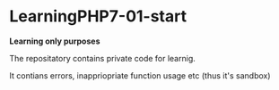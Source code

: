 # LearningPHP7-01-start

**Learning only purposes**

The repositatory contains private code for learnig. 

It contians errors, inappriopriate function usage etc (thus it's sandbox)

